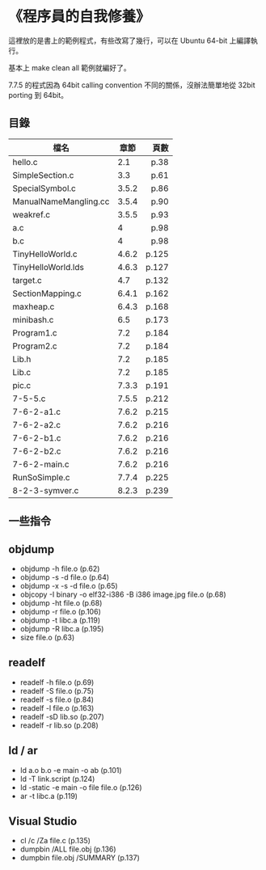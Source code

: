 《程序員的自我修養》
====================

這裡放的是書上的範例程式，有些改寫了幾行，可以在 Ubuntu 64-bit 上編譯執行。

基本上 make clean all 範例就編好了。

7.7.5 的程式因為 64bit calling convention 不同的關係，沒辦法簡單地從 32bit porting 到 64bit。


目錄
----
| 檔名 | 章節 | 頁數 |
|------|------|-----:|
| hello.c | 2.1 | p.38 |
| SimpleSection.c | 3.3 | p.61 |
| SpecialSymbol.c | 3.5.2 | p.86 |
| ManualNameMangling.cc | 3.5.4 | p.90 |
| weakref.c | 3.5.5 | p.93 |
| a.c | 4 | p.98 |
| b.c | 4 | p.98 |
| TinyHelloWorld.c | 4.6.2 | p.125 |
| TinyHelloWorld.lds | 4.6.3 | p.127 |
| target.c | 4.7 | p.132 |
| SectionMapping.c | 6.4.1 | p.162 |
| maxheap.c | 6.4.3 | p.168 |
| minibash.c | 6.5 | p.173 |
| Program1.c | 7.2 | p.184 |
| Program2.c | 7.2 | p.184 |
| Lib.h | 7.2 | p.185 |
| Lib.c | 7.2 | p.185 |
| pic.c | 7.3.3 | p.191 |
| 7-5-5.c | 7.5.5 | p.212 |
| 7-6-2-a1.c | 7.6.2 | p.215 |
| 7-6-2-a2.c | 7.6.2 | p.216 |
| 7-6-2-b1.c | 7.6.2 | p.216 |
| 7-6-2-b2.c | 7.6.2 | p.216 |
| 7-6-2-main.c | 7.6.2 | p.216 |
| RunSoSimple.c | 7.7.4 | p.225 |
| 8-2-3-symver.c | 8.2.3 | p.239 |

一些指令
--------

objdump
-------

* objdump -h file.o	(p.62)
* objdump -s -d file.o (p.64)
* objdump -x -s -d file.o (p.65)
* objcopy -I binary -o elf32-i386 -B i386 image.jpg file.o (p.68)
* objdump -ht file.o (p.68)
* objdump -r file.o (p.106)
* objdump -t libc.a (p.119)
* objdump -R libc.a (p.195)
* size file.o (p.63)

readelf
-------
* readelf -h file.o (p.69)
* readelf -S file.o (p.75)
* readelf -s file.o (p.84)
* readelf -l file.o (p.163)
* readelf -sD lib.so (p.207)
* readelf -r lib.so (p.208)

ld / ar
-------
* ld a.o b.o -e main -o ab (p.101)
* ld -T link.script (p.124)
* ld -static -e main -o file file.o (p.126)
* ar -t libc.a (p.119)

Visual Studio
-------------
* cl /c /Za file.c (p.135)
* dumpbin /ALL file.obj (p.136)
* dumpbin file.obj /SUMMARY (p.137)
